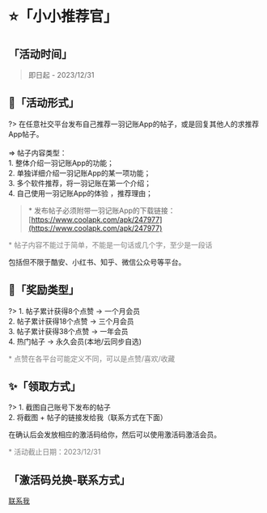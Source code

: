 # ⭐️「小小推荐官」

## 「活动时间」

> 即日起 - 2023/12/31

## 🎯「活动形式」

?> 在任意社交平台发布自己推荐一羽记账App的帖子，或是回复其他人的求推荐App帖子。<br><br>=> 帖子内容类型：<br>1. 整体介绍一羽记账App的功能；<br>2. 单独详细介绍一羽记账App的某一项功能；<br>3. 多个软件推荐，将一羽记账在第一个介绍；<br>4. 自己使用一羽记账App的体验 ，推荐理由；

> \* 发布帖子必须附带一羽记账App的下载链接：<br>[https://www.coolapk.com/apk/247977](https://www.coolapk.com/apk/247977)

<font color=gray>\* 帖子内容不能过于简单，不能是一句话或几个字，至少是一段话</font>

包括但不限于酷安、小红书、知乎、微信公众号等平台。

## 🎉「奖励类型」

?> 1. 帖子累计获得8个点赞 -> 一个月会员<br>2. 帖子累计获得18个点赞 -> 三个月会员<br>3. 帖子累计获得38个点赞 -> 一年会员<br>4. 热门帖子 -> 永久会员(本地/云同步自选) 

<font color=gray>\* 点赞在各平台可能定义不同，可以是点赞/喜欢/收藏</font>

## ✨「领取方式」

?> 1. 截图自己账号下发布的帖子<br>2. 将截图 + 帖子的链接发给我（联系方式在下面）

在确认后会发放相应的激活码给你，然后可以使用激活码激活会员。

<font color=gray>\* 活动截止日期：2023/12/31</font>

## 「激活码兑换-联系方式」

[联系我](/doc/other/contact.md)
